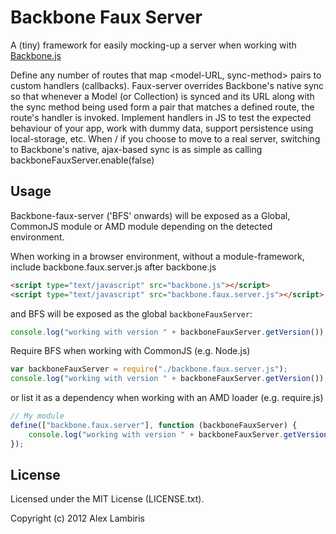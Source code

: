 Backbone Faux Server
====================

A (tiny) framework for easily mocking-up a server when working with [Backbone.js](https://github.com/documentcloud/backbone)

Define any number of routes that map <model-URL, sync-method> pairs to custom handlers (callbacks). Faux-server overrides Backbone's native sync so that whenever a Model (or Collection) is synced and its URL along with the sync method being used form a pair that matches a defined route, the route's handler is invoked. Implement handlers in JS to test the expected behaviour of your app, work with dummy data, support persistence using local-storage, etc. When / if you choose to move to a real server, switching to Backbone's native, ajax-based sync is as simple as calling backboneFauxServer.enable(false)

Usage
-----

Backbone-faux-server ('BFS' onwards) will be exposed as a Global, CommonJS module or AMD module depending on the detected environment. 

When working in a browser environment, without a module-framework, include backbone.faux.server.js after backbone.js

```html
<script type="text/javascript" src="backbone.js"></script>
<script type="text/javascript" src="backbone.faux.server.js"></script>
```

and BFS will be exposed as the global `backboneFauxServer`:

```javascript
console.log("working with version " + backboneFauxServer.getVersion());
```

Require BFS when working with CommonJS (e.g. Node.js)

```javascript
var backboneFauxServer = require("./backbone.faux.server.js");
console.log("working with version " + backboneFauxServer.getVersion());
```

or list it as a dependency when working with an AMD loader (e.g. require.js)

```javascript
// My module
define(["backbone.faux.server"], function (backboneFauxServer) {
	console.log("working with version " + backboneFauxServer.getVersion());
});
```

License
-------

Licensed under the MIT License (LICENSE.txt).

Copyright (c) 2012 Alex Lambiris
